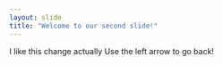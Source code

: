 ```yaml
---
layout: slide
title: "Welcome to our second slide!"
---
```

I like this change actually
Use the left arrow to go back!
